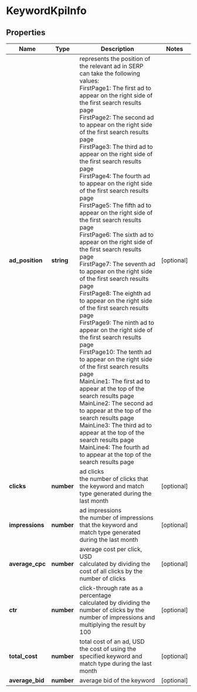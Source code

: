 # KeywordKpiInfo

## Properties

| Name | Type | Description | Notes |
|------------ | ------------- | ------------- | -------------|
**ad_position** | **string** | represents the position of the relevant ad in SERP<br>can take the following values:<br>FirstPage1: The first ad to appear on the right side of the first search results page<br>FirstPage2: The second ad to appear on the right side of the first search results page<br>FirstPage3: The third ad to appear on the right side of the first search results page<br>FirstPage4: The fourth ad to appear on the right side of the first search results page<br>FirstPage5: The fifth ad to appear on the right side of the first search results page<br>FirstPage6: The sixth ad to appear on the right side of the first search results page<br>FirstPage7: The seventh ad to appear on the right side of the first search results page<br>FirstPage8: The eighth ad to appear on the right side of the first search results page<br>FirstPage9: The ninth ad to appear on the right side of the first search results page<br>FirstPage10: The tenth ad to appear on the right side of the first search results page<br>MainLine1: The first ad to appear at the top of the search results page<br>MainLine2: The second ad to appear at the top of the search results page<br>MainLine3: The third ad to appear at the top of the search results page<br>MainLine4: The fourth ad to appear at the top of the search results page |[optional]|
**clicks** | **number** | ad clicks<br>the number of clicks that the keyword and match type generated during the last month |[optional]|
**impressions** | **number** | ad impressions<br>the number of impressions that the keyword and match type generated during the last month |[optional]|
**average_cpc** | **number** | average cost per click, USD<br>calculated by dividing the cost of all clicks by the number of clicks |[optional]|
**ctr** | **number** | click-through rate as a percentage<br>calculated by dividing the number of clicks by the number of impressions and multiplying the result by 100 |[optional]|
**total_cost** | **number** | total cost of an ad, USD<br>the cost of using the specified keyword and match type during the last month |[optional]|
**average_bid** | **number** | average bid of the keyword |[optional]|